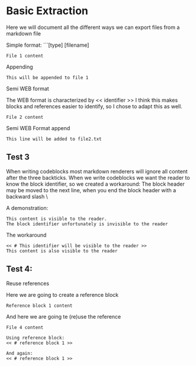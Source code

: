 # Basic Extraction

Here we will document all the different ways 
we can export files from a markdown file


Simple format: \`\`\`[type] [filename]

```text file1.txt
File 1 content
```

Appending

```text file1.txt --append
This will be appended to file 1
```

Semi WEB format

The WEB format is characterized by \<\< identifier \>\>
I think this makes blocks and references easier to identify, so I chose to adapt this as well.

```text << file2.txt >>
File 2 content
```

Semi WEB Format append

```text << file2.txt >>+=
This line will be added to file2.txt
```

## Test 3

When writing codeblocks most markdown renderers will
ignore all content after the three backticks. 
When we write codeblocks we want the reader to know the 
block identifier, so we created a workaround:
The block header may be moved to the next line, when you end the block header with a backward slash \

A demonstration:

```text << # This is not visible to the reader >>
This content is visible to the reader.
The block identifier unfortunately is invisible to the reader
```

The workaround 
```text \
<< # This identifier will be visible to the reader >>
This content is also visible to the reader
```


## Test 4:
Reuse references

Here we are going to create a reference block

```text << # reference block 1 >>
Reference block 1 content
```

And here we are going te (re)use the reference

```text file4.txt
File 4 content

Using reference block:
<< # reference block 1 >>

And again:
<< # reference block 1 >>
```



